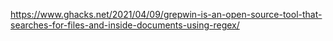 https://www.ghacks.net/2021/04/09/grepwin-is-an-open-source-tool-that-searches-for-files-and-inside-documents-using-regex/